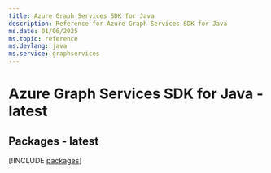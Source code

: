 ```yaml
---
title: Azure Graph Services SDK for Java
description: Reference for Azure Graph Services SDK for Java
ms.date: 01/06/2025
ms.topic: reference
ms.devlang: java
ms.service: graphservices
---
```

# Azure Graph Services SDK for Java - latest
## Packages - latest
[!INCLUDE [packages](graph-services-index.md)]